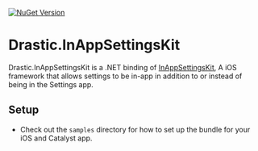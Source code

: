 [![NuGet Version](https://img.shields.io/nuget/v/Drastic.InAppSettingsKit.svg)](https://www.nuget.org/packages/Drastic.InAppSettingsKit/)

# Drastic.InAppSettingsKit

Drastic.InAppSettingsKit is a .NET binding of [InAppSettingsKit](https://github.com/futuretap/InAppSettingsKit), A iOS framework that allows settings to be in-app in addition to or instead of being in the Settings app.

## Setup

- Check out the `samples` directory for how to set up the bundle for your iOS and Catalyst app.